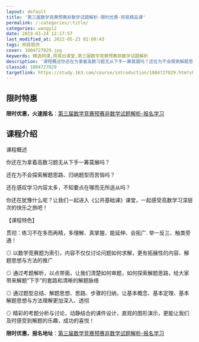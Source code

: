 ```yaml
---
layout: default
title: '第三届数学竞赛预赛非数学试题解析-限时优惠-网易精品课'
permalink: /:categories/:title/
categories: wangyi2
date: 2019-03-24 12:17:57
last_modified_at: 2022-05-23 02:09:43
tags: 网易提供
cover: 1004727029.jpg
keywords: 精选网课,网易云课堂,第三届数学竞赛预赛非数学试题解析
description: '课程概述你还在为拿着高数习题无从下手一筹莫展吗？还在为不会探索解题思路、归纳题型而苦恼吗？还在感叹学习内容太多，不知要点'
classid: 1004727029
targetlink: https://study.163.com/course/introduction/1004727029.htm?share=1&shareId=1025206652&utm_campaign=share&utm_medium=iphoneShare&utm_source=&utm_u=1025206652
---
```


## 限时特惠

**限时优惠，火速报名**：[第三届数学竞赛预赛非数学试题解析-报名学习](https://study.163.com/course/introduction/1004727029.htm?share=1&shareId=1025206652&utm_campaign=share&utm_medium=iphoneShare&utm_source=&utm_u=1025206652)

## 课程介绍

课程概述

你还在为拿着高数习题无从下手一筹莫展吗？

还在为不会探索解题思路、归纳题型而苦恼吗？

还在感叹学习内容太多，不知要点在哪而无所适从吗？

你还在犹豫什么呢？让我们一起进入《公共基础课》课堂，一起感受高数学习深层次的快乐之旅吧！



【课程特色】

贯彻：练习不在多而再精，多理解、真掌握、能延伸、会拓广. 举一反三、触类旁通！

◎ 以数学竞赛题为索引，内容不仅仅讨论问题如何求解，更有拓展性的内容、解题思想与方法的推广

◎ 通过考题解析，以点带面，让我们清楚如何审题，如何探索解题思路，给大家带来解题“下手”的套路和清晰的解题脉络

◎ 通过题型总结、解题思想、思路、步骤的归纳，让基本概念、基本定理、基本解题思想与方法理解更加深入、透彻

◎ 精彩的考题分析与讨论，动静结合的课件设计，直观的图形演示，更能让我们及时感受到解题的乐趣，成功的喜悦！

**限时优惠，报名地址**：[第三届数学竞赛预赛非数学试题解析-报名学习](https://study.163.com/course/introduction/1004727029.htm?share=1&shareId=1025206652&utm_campaign=share&utm_medium=iphoneShare&utm_source=&utm_u=1025206652)

